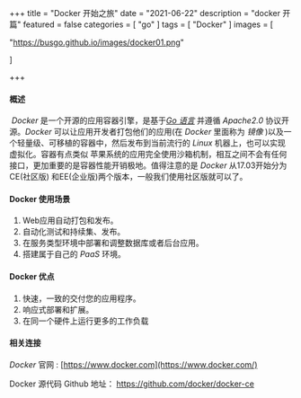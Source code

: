 +++
title = "Docker 开始之旅"
date = "2021-06-22"
description = "docker 开篇"
featured = false
categories = [
  "go"
]
tags = [
  "Docker"
]
images = [

"https://busgo.github.io/images/docker01.png"

]

+++

#### 概述

​	*Docker* 是一个开源的应用容器引擎，是基于[*Go 语言*](www.golang.com) 并遵循 *Apache2.0* 协议开源。*Docker*  可以让应用开发者打包他们的应用(在 *Docker* 里面称为 *镜像* )以及一个轻量级、可移植的容器中，然后发布到当前流行的 *Linux* 机器上，也可以实现虚拟化。容器有点类似 苹果系统的应用完全使用沙箱机制，相互之间不会有任何接口，更加重要的是容器性能开销极地。值得注意的是 *Docker* 从17.03开始分为 CE(社区版) 和EE(企业版)两个版本，一般我们使用社区版就可以了。

#### Docker 使用场景

1. Web应用自动打包和发布。
2. 自动化测试和持续集、发布。
3. 在服务类型环境中部署和调整数据库或者后台应用。
4. 搭建属于自己的 *PaaS* 环境。

#### Docker 优点

1. 快速，一致的交付您的应用程序。	
2. 响应式部署和扩展。
3. 在同一个硬件上运行更多的工作负载

#### 相关连接

*Docker* 官网 : [https://www.docker.com](https://www.docker.com/)

Docker 源代码 Github 地址： https://github.com/docker/docker-ce
